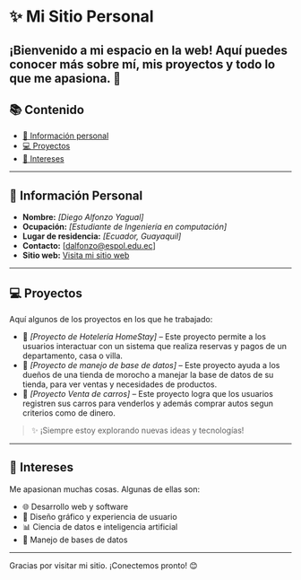 # ✨ Mi Sitio Personal

¡Bienvenido a mi espacio en la web! Aquí puedes conocer más sobre mí, mis proyectos y todo lo que me apasiona. 🚀
---

## 📚 Contenido
- [👤 Información personal](#-información-personal)
- [💻 Proyectos](#-proyectos)
- [🎯 Intereses](#-intereses)

---

## 👤 Información Personal
- **Nombre:** *[Diego Alfonzo Yagual]*
- **Ocupación:** *[Estudiante de Ingeniería en computación]*
- **Lugar de residencia:** *[Ecuador, Guayaquil]*
- **Contacto:** [dalfonzo@espol.edu.ec]
- **Sitio web:** [Visita mi sitio web](https://dalfonzo21.github.io/dalfonzo21/)
---

## 💻 Proyectos

Aquí algunos de los proyectos en los que he trabajado:

- 🔧 *[Proyecto de Hotelería HomeStay]* – Este proyecto permite a los usuarios interactuar con un sistema que realiza reservas y pagos de un departamento, casa o villa.
- 🧠 *[Proyecto de manejo de base de datos]* – Este proyecto ayuda a los dueños de una tienda de morocho a manejar la base de datos de su tienda, para ver ventas y necesidades de productos.
- 📱 *[Proyecto Venta de carros]* – Este proyecto logra que los usuarios registren sus carros para venderlos y además comprar autos segun criterios como de dinero.

> ✨ ¡Siempre estoy explorando nuevas ideas y tecnologías!

---

## 🎯 Intereses

Me apasionan muchas cosas. Algunas de ellas son:

- 🌐 Desarrollo web y software
- 🎨 Diseño gráfico y experiencia de usuario
- 📊 Ciencia de datos e inteligencia artificial
- 🌱 Manejo de bases de datos
---

Gracias por visitar mi sitio. ¡Conectemos pronto! 😊
